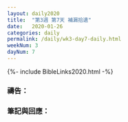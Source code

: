 ```yaml
---
layout: daily2020
title:  "第3週 第7天 補漏拾遺"
date:   2020-01-26
categories: daily
permalink: /daily/wk3-day7-daily.html
weekNum: 3
dayNum: 7
---
```


{%- include BibleLinks2020.html -%}

### 禱告：

### 筆記與回應：
